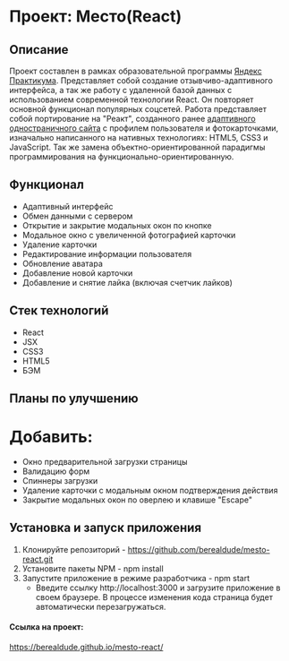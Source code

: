 # Проект: Место(React)

## Описание
Проект составлен в рамках образовательной программы <a href="https://practicum.yandex.ru/">Яндекс Практикума</a>. Представляет собой создание отзывчиво-адаптивного интерфейса, а так же работу с удаленной базой данных с использованием современной технологии React. Он повторяет основной функционал популярных соцсетей. 
Работа представляет собой портирование на "Реакт", созданного ранее <a href="https://berealdude.github.io/mesto/">адаптивного одностраничного сайта</a> с профилем пользователя и фотокарточками, изначально написанного на нативных технологиях: HTML5, CSS3 и JavaScript. Так же замена объектно-ориентированной парадигмы программирования на функционально-ориентированную.

## Функционал
* Адаптивный интерфейс
* Обмен данными с сервером
* Открытие и закрытие модальных окон по кнопке
* Модальное окно с увеличенной фотографией карточки
* Удаление карточки
* Редактирование информации пользователя
* Обновление аватара
* Добавление новой карточки
* Добавление и снятие лайка (включая счетчик лайков)

## Стек технологий
* React
* JSX
* CSS3
* HTML5
* БЭМ

## Планы по улучшению
# Добавить:
* Окно предварительной загрузки страницы
* Валидацию форм
* Спиннеры загрузки
* Удаление карточки с модальным окном подтверждения действия
* Закрытие модальных окон по оверлею и клавише "Escape"

## Установка и запуск приложения
1. Клонируйте репозиторий - https://github.com/berealdude/mesto-react.git
2. Установите пакеты NPM  - npm install
3. Запустите приложение в режиме разработчика - npm start
   * Введите ссылку http://localhost:3000 и загрузите приложение в своем браузере. В процессе изменения кода страница будет автоматически перезагружаться.

#### Ссылка на проект:
https://berealdude.github.io/mesto-react/
